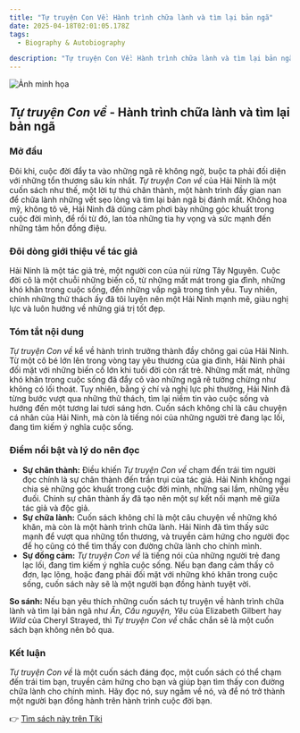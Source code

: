 ```yaml
---
title: "Tự truyện Con Về: Hành trình chữa lành và tìm lại bản ngã"
date: 2025-04-18T02:01:05.178Z
tags:
  - Biography & Autobiography

description: "Tự truyện Con Về: Hành trình chữa lành và tìm lại bản ngã"
---
```


![Ảnh minh họa](https://images.unsplash.com/photo-1514480439008-da032651eb4a?crop=entropy&cs=tinysrgb&fit=max&fm=jpg&ixid=M3w3MzA0NDl8MHwxfHNlYXJjaHwxfHxUJUUxJUJCJUIxJTIwdHJ1eSVFMSVCQiU4N24lMjBDb24lMjB2JUUxJUJCJTgxfGVufDB8fHx8MTc0NDk0MTY2NHww&ixlib=rb-4.0.3&q=80&w=400) 

 ## *Tự truyện Con về* - Hành trình chữa lành và tìm lại bản ngã

### Mở đầu

Đôi khi, cuộc đời đẩy ta vào những ngã rẽ không ngờ, buộc ta phải đối diện với những tổn thương sâu kín nhất. *Tự truyện Con về* của Hải Ninh là một cuốn sách như thế, một lời tự thú chân thành, một hành trình đầy gian nan để chữa lành những vết sẹo lòng và tìm lại bản ngã bị đánh mất. Không hoa mỹ, không tô vẽ, Hải Ninh đã dũng cảm phơi bày những góc khuất trong cuộc đời mình, để rồi từ đó, lan tỏa những tia hy vọng và sức mạnh đến những tâm hồn đồng điệu.

### Đôi dòng giới thiệu về tác giả

Hải Ninh là một tác giả trẻ, một người con của núi rừng Tây Nguyên. Cuộc đời cô là một chuỗi những biến cố, từ những mất mát trong gia đình, những khó khăn trong cuộc sống, đến những vấp ngã trong tình yêu. Tuy nhiên, chính những thử thách ấy đã tôi luyện nên một Hải Ninh mạnh mẽ, giàu nghị lực và luôn hướng về những giá trị tốt đẹp.

### Tóm tắt nội dung

*Tự truyện Con về* kể về hành trình trưởng thành đầy chông gai của Hải Ninh. Từ một cô bé lớn lên trong vòng tay yêu thương của gia đình, Hải Ninh phải đối mặt với những biến cố lớn khi tuổi đời còn rất trẻ. Những mất mát, những khó khăn trong cuộc sống đã đẩy cô vào những ngã rẽ tưởng chừng như không có lối thoát. Tuy nhiên, bằng ý chí và nghị lực phi thường, Hải Ninh đã từng bước vượt qua những thử thách, tìm lại niềm tin vào cuộc sống và hướng đến một tương lai tươi sáng hơn. Cuốn sách không chỉ là câu chuyện cá nhân của Hải Ninh, mà còn là tiếng nói của những người trẻ đang lạc lối, đang tìm kiếm ý nghĩa cuộc sống.

### Điểm nổi bật và lý do nên đọc

* **Sự chân thành:** Điều khiến *Tự truyện Con về* chạm đến trái tim người đọc chính là sự chân thành đến trần trụi của tác giả. Hải Ninh không ngại chia sẻ những góc khuất trong cuộc đời mình, những sai lầm, những yếu đuối. Chính sự chân thành ấy đã tạo nên một sự kết nối mạnh mẽ giữa tác giả và độc giả.
* **Sự chữa lành:** Cuốn sách không chỉ là một câu chuyện về những khó khăn, mà còn là một hành trình chữa lành. Hải Ninh đã tìm thấy sức mạnh để vượt qua những tổn thương, và truyền cảm hứng cho người đọc để họ cũng có thể tìm thấy con đường chữa lành cho chính mình.
* **Sự đồng cảm:** *Tự truyện Con về* là tiếng nói của những người trẻ đang lạc lối, đang tìm kiếm ý nghĩa cuộc sống. Nếu bạn đang cảm thấy cô đơn, lạc lõng, hoặc đang phải đối mặt với những khó khăn trong cuộc sống, cuốn sách này sẽ là một người bạn đồng hành tuyệt vời.

**So sánh:** Nếu bạn yêu thích những cuốn sách tự truyện về hành trình chữa lành và tìm lại bản ngã như *Ăn, Cầu nguyện, Yêu* của Elizabeth Gilbert hay *Wild* của Cheryl Strayed, thì *Tự truyện Con về* chắc chắn sẽ là một cuốn sách bạn không nên bỏ qua.

### Kết luận

*Tự truyện Con về* là một cuốn sách đáng đọc, một cuốn sách có thể chạm đến trái tim bạn, truyền cảm hứng cho bạn và giúp bạn tìm thấy con đường chữa lành cho chính mình. Hãy đọc nó, suy ngẫm về nó, và để nó trở thành một người bạn đồng hành trên hành trình cuộc đời bạn.


👉 [Tìm sách này trên Tiki](https://tiki.vn/search?q=T%E1%BB%B1%20truy%E1%BB%87n%20Con%20v%E1%BB%81)